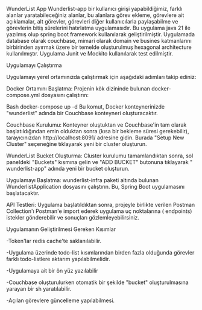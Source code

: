 WunderList App
Wunderlist-app bir kullanıcı girişi yapabildiğimiz, farklı alanlar yaratabileceğiniz alanlar, bu alanlara görev ekleme, görevlere ait açıklamalar, alt
görevler, görevleri diğer kullanıcılarla paylaşabilme ve görevlerin bitiş sürelerini hatırlatma uygulamasıdır. Bu uygulama java 21 ile yazılmış olup
spring boot framework kullanılarak geliştirilmiştir. Uygulamada database olarak couchbase, mimari olarak domain ve busines katmanlarını birbirinden
ayırmak üzere bir temelde oluşturulmuş hexagonal architecture kullanılmıştır. Uygulama Junit ve Mockito kullanılarak test edilmiştir.

Uygulamayı Çalıştırma

Uygulamayı yerel ortamınızda çalıştırmak için aşağıdaki adımları takip ediniz:

Docker Ortamını Başlatma: Projenin kök dizininde bulunan docker-compose.yml dosyasını çalıştırın:

Bash
docker-compose up -d
Bu komut, Docker konteynerinizde "wunderlist" adında bir Couchbase konteyneri oluşturacaktır.

Couchbase Kurulumu: Konteyner oluştuktan ve Couchbase'in tam olarak başlatıldığından emin olduktan sonra (kısa bir bekleme süresi gerekebilir),
tarayıcınızdan http://localhost:8091/ adresine gidin. Burada "Setup New Cluster" seçeneğine tıklayarak yeni bir cluster oluşturun.

WunderList Bucket Oluşturma: Cluster kurulumu tamamlandıktan sonra, sol paneldeki "Buckets" kısmına gelin ve "ADD BUCKET" butonuna tıklayarak "
wunderlist-app" adında yeni bir bucket oluşturun.

Uygulamayı Başlatma: wunderlist-infra paketi altında bulunan WunderlistApplication dosyasını çalıştırın. Bu, Spring Boot uygulamasını başlatacaktır.

API Testleri: Uygulama başlatıldıktan sonra, projeyle birlikte verilen Postman Collection'ı Postman'e import ederek uygulama uç noktalarına (
endpoints) istekler gönderebilir ve sonuçları gözlemleyebilirsiniz.

Uygulamanın Geliştirilmesi Gereken Kısımlar

-Token'lar redis cache'te saklanılabilir.

-Uygulama üzerinde todo-list kısımlarından birden fazla olduğunda görevler farklı todo-listlere aktarım yapılabilmelidir.

-Uygulamaya ait bir ön yüz yazılabilir

-Couchbase oluşturulurken otomatik bir şekilde "bucket" oluşturulmasına yarayan bir sh yaratılabilir.

-Açılan görevlere güncelleme yapılabilmesi.		